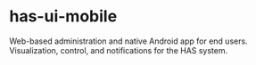 # has-ui-mobile
Web-based administration and native Android app for end users. Visualization, control, and notifications for the HAS system.
